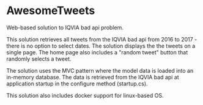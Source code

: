 # AwesomeTweets
Web-based solution to IQVIA bad api problem.

This solution retrieves all tweets from the IQVIA bad api from 2016 to 2017 - there is no option to select dates.
The solution displays the the tweets on a single page. The home page also includes a "random tweet" button that randomly selects a
tweet.

The solution uses the MVC pattern where the model data is loaded into an in-memory database.  The data is retrieved from the IQVIA bad 
api at application startup in the configure method (startup.cs).

This solution also includes docker support for linux-based OS.
